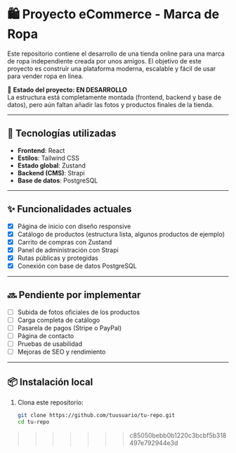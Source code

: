
# 🛍️ Proyecto eCommerce - Marca de Ropa

Este repositorio contiene el desarrollo de una tienda online para una marca de ropa independiente creada por unos amigos. El objetivo de este proyecto es construir una plataforma moderna, escalable y fácil de usar para vender ropa en línea.

🚧 **Estado del proyecto: EN DESARROLLO**  
La estructura está completamente montada (frontend, backend y base de datos), pero aún faltan añadir las fotos y productos finales de la tienda.

---

## 🧱 Tecnologías utilizadas

- **Frontend**: React  
- **Estilos**: Tailwind CSS  
- **Estado global**: Zustand  
- **Backend (CMS)**: Strapi  
- **Base de datos**: PostgreSQL

---

## ✨ Funcionalidades actuales

- [x] Página de inicio con diseño responsive  
- [x] Catálogo de productos (estructura lista, algunos productos de ejemplo)  
- [x] Carrito de compras con Zustand  
- [x] Panel de administración con Strapi  
- [x] Rutas públicas y protegidas  
- [x] Conexión con base de datos PostgreSQL

---

## 🔜 Pendiente por implementar

- [ ] Subida de fotos oficiales de los productos  
- [ ] Carga completa de catálogo  
- [ ] Pasarela de pagos (Stripe o PayPal)  
- [ ] Página de contacto  
- [ ] Pruebas de usabilidad  
- [ ] Mejoras de SEO y rendimiento

---

## 📦 Instalación local

1. Clona este repositorio:
   ```bash
   git clone https://github.com/tuusuario/tu-repo.git
   cd tu-repo
>>>>>>> c85050bebb0b1220c3bcbf5b318497e792944e3d
